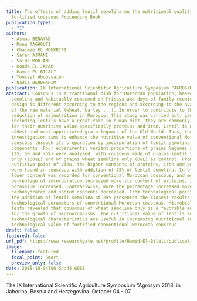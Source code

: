 ```yaml
---
title: The effects of adding lentil semolina on the nutritional quality of
  fortified couscous Proceeding Book
publication_types:
  - "1"
authors:
  - Asmaa BENAYAD
  - Mona TAGHOUTI
  - Chaimae EL MOUKRIFI
  - Sarah AJMANI
  - Saida MOUJANE
  - Houda EL JAYAB
  - Hamid EL BILALI
  - Youssef Aboussaleh
  - Nadia BENBRAHIM
publication: IX International Scientific Agriculture Symposium “AGROSYM 2018”
abstract: Couscous is a traditional dish for Moroccan population, based on wheat
  semolina and habitually consumed on Fridays and days of family reunion, its
  design is different according to the regions and according to the availability
  of the raw material (wheat, barley ...). In order to contribute to the
  reduction of malnutrition in Morocco, this study was carried out. Legumes
  including lentils have a great role in human diet, they are commonly consumed
  for their nutritive value specifically proteins and iron. Lentil is among the
  oldest and most appreciated grain legumes of the Old World. Thus, the current
  investigation aims to enhance the nutritive value of conventional Moroccan
  couscous through its preparation by incorporation of lentil semolina into its
  components. Four experimental variant proportions of grains legumes semolina
  (25, 50 and 75%) were analyzed, with couscous made of grains lentil semolina
  only (100%L) and of grains wheat semolina only (0%L) as control. From
  nutritive point of view, the higher contents of proteins, iron and potassium
  were found in couscous with addition of 75% of lentil semolina. In effect, the
  lower content was recorded for conventional Moroccan couscous, and more the
  percentage of incorporation increased more its content of proteins, iron and
  potassium increased. Contrariwise, more the percentage increased more
  carbohydrates and sodium contents decreased. From technological point of view,
  the addition of lentil semolina at 25% presented the closest results to the
  technological parameters of conventional Moroccan couscous. Microbiological
  tests revealed that couscous of wheat semolina only is a favorable environment
  for the growth of microorganisms. The nutritional value of lentils and their
  technological characteristics are useful in increasing nutritional and
  technological value of fortified conventional Moroccan couscous.
draft: false
featured: false
url_pdf: https://www.researchgate.net/profile/Hamid-El-Bilali/publication/330909869_The_effects_of_adding_lentil_semolina_on_the_nutritional_quality_of_fortified_couscous/links/5c5af2cf92851c48a9beab32/The-effects-of-adding-lentil-semolina-on-the-nutritional-quality-of-fortified-couscous.pdf
image:
  filename: featured
  focal_point: Smart
  preview_only: false
date: 2018-10-04T06:54:44.606Z
---
```

<!--StartFragment-->

The IX International Scientific Agriculture Symposium “Agrosym 2018; in Jahorina, Bosnia and Herzegovina. October 04 - 07

<!--EndFragment-->

